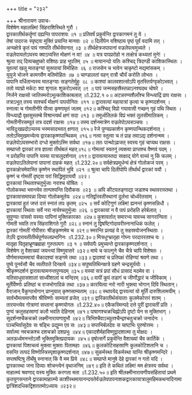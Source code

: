 +++
title = "२३२"

+++
श्रीनारायण उवाच-  
विशेषेण महालक्ष्मि! सिंहराशिस्थिते गुरौ ।  
द्वारकातीर्थकर्तॄणां दह्यन्ति पापराशयः ॥१ ॥
प्रतिवर्षं प्रकुर्वन्ति द्वारकागमनं तु ये ।  
तेषां पादरजः स्पृष्ट्वा मुक्तिं प्रयान्ति मानवाः ॥२ ॥
दिलीपेन वशिष्ठाय पृष्ठं पूर्वं वदामि तत् ।  
अन्यक्षेत्रे कृतं पापं नश्यति तीर्थसेवनात् ॥३ ॥
तीर्थक्षेत्रजपापानां वज्रलेपत्वमुच्यते ।  
वज्रलेपायतोऽघस्य क्वाऽप्यस्ति मोक्षणं न वा! ॥४ ॥
यत्र पापप्ररोहो न तत्क्षेत्रं कथ्यतां मुने! ।  
श्रुत्वा तद् दिव्यचक्षुष्को वशिष्ठः प्राह भूपतिम् ॥५ ॥
मायानन्दो यतिः कश्चिद् त्रिदण्डी काशिकास्थितः ।  
युवत्यां खलु मातङ्ग्यां सुरूपायां विमोहितः ॥६ ॥
राजसेन च भावेन चाकृष्टो मद्यमांसकम् ।  
युयुजे भोजने कामगर्वेण मतिमोहितः ॥७ ॥
चाण्डालतां वहन् रात्रौ चौर्यं करोति लोभतः ।  
पापानि वर्धितान्यस्य मातङ्ग्याः सङ्गतेर्मुहुः ॥८ ॥
काश्यां कालवशात्सोऽपि मृतस्तिर्यग्वृकोऽभवत् ।  
ततो व्याघ्रो मर्कटः श्वा शृगालः शूकरोऽभवत् ॥९ ॥
पापं जन्मसहस्रैस्तन्नाऽनश्यदथ चोषरे ।  
निर्जने राक्षसो जातिस्मरोऽभूत्काशिकाबलात् ॥1.232.१ ०॥
अटन्नरण्यशैलाँश्च विन्ध्याद्रिं प्राप राक्षसः ।  
तत्राऽभूत् तस्य साश्चर्यं मोक्षणं पापयोनितः ॥११ ॥
द्वारावत्यां महायात्रां कृत्वा च कृष्णदर्शनम् ।  
स्नात्वा च गोमतीनीरे पीत्वा कृष्णामृतं जलम् ॥१२॥
कश्चिद् विप्रो गयावासी गच्छन् गृहं पथि स्थितः ।  
विन्ध्याद्रौ वृक्षसुस्तम्बे विश्रान्त्यर्थं क्षणं सदा ॥१३ ॥
तमूर्ध्वतिलकं विप्रं भक्तं तुलसीमालिकम् ।  
गोमतीनीरसम्पूतं तत्र ददर्श राक्षसः ॥१४॥
तस्य दर्शनमात्रेण वज्रलेपोऽघसञ्चयः ।  
भाविदुःखप्रदोऽप्यस्य भस्मसादभवत् क्षणात् ॥१५॥
रेजे पुण्यप्रकाशेन कृष्णपान्थिकदर्शनात् ।  
ततोऽभिमुखमभ्येत्य द्वारकाकृष्णपान्थिकम् ॥१६॥
नत्वा स्तुत्वा च तं प्राह तवाऽद्य दर्शनान्मम ।  
वज्रलेपोऽघसम्भारो दग्धो मुक्तोऽस्मि सर्वथा ॥१७॥
ततः पान्थोऽव्रजत् स्वस्य गृहं चाप्यथ राक्षसः ।  
सम्प्राप्तो द्वारकां तत्र ज्ञात्वा तीर्थबलं महत्॥१८॥
गोमत्यां स्वतनुं त्यक्त्वा प्राप्तश्च वैष्णवं पदम् ।  
न प्ररोहन्ति पापानि यस्या यात्रालुदर्शनात् ॥१९॥
द्वारावत्यास्तदा साक्षाद् योगे वाच्यं नु किं फलम् ।  
वज्रलेपाऽतिलेपानां पापानां दाहकं महत् ॥1.232.२०॥
सर्वक्षेत्रप्रमूर्धन्यं क्षेत्रं गोलोकजं परम् ।  
द्वारकाक्षेत्रमेवास्ति कृष्णेन स्थापितं भुवि ॥२१ ॥
श्रुत्वा चापि दिलीपोपि तीर्थार्थं द्वारकां ययौ ।  
कृष्णं च गोमतीं दृष्ट्वा परां सिद्धिमुपाययौ ॥२२।  
द्वारकायां स्थिताश्चतुर्भुजाः नराश्च योषितः ।  
गोलोकस्था भवन्त्येव तान्पश्यन्ति दिवौकसः ॥२३ ॥
अपि कीटपतङ्गाद्या जडाश्च स्थावरास्तथा ।  
द्वारकावासमापन्ना दिव्या गोलोकमूर्तयः ॥२४॥
गतिर्द्वारवतीस्थानां दुर्लभा चोर्ध्वरेतसाम् ।  
द्वारकायां हुतं जप्तं दत्तं स्नातं तपः कृतम् ॥२५ ॥
सर्वं कोटिगुणं लक्ष्मि! ह्यनन्तं कृष्णसन्निधौ ।  
द्वारकायां स्थिताः सर्वे नरा नार्यश्चतुर्भुजाः ॥२६ ॥
द्वारकायां न वै पापं प्ररोहति हरेर्बलात् ।  
सुपुण्याः पांसवो यस्याः पापिनां मुक्तिकारकाः ॥२७॥
कुशावर्तात् समारभ्य यावच्च सागरान्विता ।  
गोमती भवति तत्र सिंहराशिगते गुरौ ॥२८॥
स्नानं तु द्विषष्टिगोदावरीस्नानाधिकं फलेत् ।  
द्वारकां गोमतीं गोपीसरः श्रीङ्कृष्णमेव च ॥२९॥
स्मरन्ति प्रत्यहं ये तु सहस्रयोजनस्थिताः ।  
तेऽपि द्वारावतीतीर्थपूर्णफलप्रभागिनः ॥1.232.३०॥
मित्रधुग्भ्रातृहा गोघ्नः परदाररतश्च यः ।  
मातृहा पितृहाभ्रूणब्रह्महा गुरुतल्पगः ॥३ १ ॥
सर्वपापैः प्रमुच्यन्ते द्वारकाकृष्णदर्शनात् ।  
विशेषेण तु वैशाख्यां जयन्त्यां विष्णुवासरे ॥३२॥
माघे च फाल्गुने चैव चैत्रे चापि विशेषतः ।  
पौर्णमास्याममायां चैकादश्यां सङ्गमे तथा ॥३३॥
द्वादश्यां च प्रतिपक्षं रोहिण्यां श्रवणे तथा ।  
पुष्ये पुनर्वसौ चैव व्यतीपाते दिनक्षये ॥३४॥
सपुष्यतिथिनक्षत्रे ग्रहणे चन्द्रसूर्ययोः ।  
श्रीकृष्णदर्शनं द्वारावत्यामनन्तपुण्यदम् ॥३५॥
यस्यां सत्रं प्रपां सौधं प्रासादं मठमेव वा ।  
यतिसाधुवासशालां साध्वीशालां च मन्दिरम् ॥३६॥
वापीं कूपं तडागं च जीर्णोद्धारं च जीविकाम् ।  
मूर्तेर्विष्णोः प्रतिष्ठां च राजभोगादिकं तथा ॥३७॥
कारयित्वा नरो नारी भुक्त्वा भोगान् दिवि स्थितान्।  
वैराजान् वैकुण्ठभोगान् प्राप्नुयात् कृष्णसाम्यताम् ॥३८॥
स्थापयेद् द्वारवत्यां यो मूर्तिं दारुशिलामयीम् ।  
सार्वभौमत्वमाप्त्वैव श्रीविष्णोः साम्यतां व्रजेत् ॥३९॥
द्वारिकातीर्थसंयाताः कुलमेकोत्तरं शतम् ।  
तारयन्त्येव गोत्राणां सप्तानां कृष्णयोगतः ॥1.232.४०॥
एकैकस्मिन्पदे दत्ते पुरीं द्वारावतीं प्रति ।  
पुण्यं क्रतुसहस्राणां कलौ भवति देहिनाम् ॥४१॥
पाषाणश्चक्रचिह्नोऽपि दृष्टो येन स मुक्तिभाग् ।  
सुदर्शनश्चैकचक्रो लक्ष्मीनारायणावुभौ ॥४२॥
त्रिभिश्चैवाऽच्युतश्चैन्द्रश्चतुःचक्रो जनार्दनः ।  
पञ्चभिर्वासुदेवः सः षड्भिः प्रद्युम्न एव सः ॥४३॥
सप्तभिर्बलदेवः स चाष्टभिः पुरुषोत्तमः ।  
सर्वात्मा नवचक्रश्च दशचक्रो दशप्रभुः ॥४४॥
एकादशैर्महाविष्णुद्वादशात्मा तु मोक्षदः ।  
अतऊर्ध्वमनन्तोऽसौ भुक्तिमुक्तिप्रदायकः ॥४५॥
वृषोत्सर्गे प्रकुर्वन्ति वैशाख्यां चैव कार्तिके ।  
द्वारकायां पिशाचत्वं मुक्त्वा मुक्ताः पितामहाः ॥४६॥
कुलकोटिसहस्राणि कुलकोटिशतानि च ।  
वसन्ति तत्पदं विष्णोस्त्रिस्पृशाकृष्णदर्शनात् ॥४७॥
सुकर्मस्था विकर्मस्था यान्ति श्रीकृष्णमन्दिरे ।  
सप्तषष्टिषु तीर्थेषु स्नानात् किं वै मम प्रिये ॥४८॥
सम्प्राप्ते मानुषे देहे द्वारकां न गतो यदि ।  
द्वारकास्था जना दिव्याः शोचन्त्येनं वृथाजनिम् ॥४९॥
इति ते कथितं लक्ष्मि! मम क्षेत्रस्य सर्वथा ।  
माहात्म्यं श्रवणाद् यस्य मुक्तिः करगता मता ॥1.232.५०॥
इति श्रीलक्ष्मीनारायणीयसंहितायां प्रथमे कृतयुगसन्ताने द्वारकामाहात्म्ये काशीस्थमायानन्दयतेर्वज्रलेपपापनाशकद्वारकायात्रालुमहिमकथनादिनामा द्वात्रिंशदधिकद्विशततमोऽध्यायः ॥२३२॥
    
